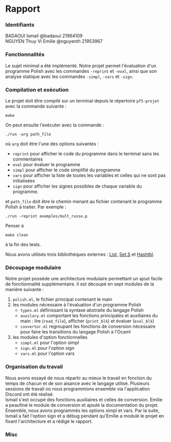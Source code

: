 Rapport
=======

### Identifiants ###  

BADAOUI Ismail @badaoui 21964109    
NGUYEN Thuy Vi Emilie @nguyenth 21953967  

### Fonctionnalités ###  

Le sujet minimal a été implémenté. Notre projet permet l'évaluation d'un programme Polish avec les 
commandes `-reprint` et `-eval`, ainsi que son analyse statique avec les commandes `-simpl`, `-vars` et `-sign`.  

### Compilation et exécution ###

Le projet doit être compilé sur un terminal depuis le répertoire `pf5-projet` avec la commande suivante :

```
make
```

On peut ensuite l'exécuter avec la commande :

```
./run -arg path_file
```

où `arg` doit être l'une des options suivantes :

 - `reprint` pour afficher le code du programme dans le terminal sans les commentaires
 - `eval` pour évaluer le programme
 - `simpl` pour afficher le code simplifié du programme
 - `vars` pour afficher la liste de toutes les variables et celles qui ne sont pas initialisées
 - `sign` pour afficher les signes possibles de chaque variable du programme.

 et `path_file` doit être le chemin menant au fichier contenant le programme Polish à traiter. Par exemple :

```
./run -reprint exemples/mult_russe.p
```

Penser à 
```
make clean
```
à la fin des tests.

Nous avons utilisés trois bibliothèques externes : [List](https://ocaml.org/api/List.html), [Set.S](https://ocaml.org/api/Set.S.html) et [Hashtbl](https://ocaml.org/api/Hashtbl.html).

### Découpage modulaire ###

Notre projet possède une architecture modulaire permettant un ajout facile de fonctionnalité supplémentaire.
Il est découpé en sept modules de la manière suivante : 

1. `polish.ml`, le fichier principal contenant le main
2. les modules nécessaire à l'évaluation d'un programme Polish 
    - `types.ml` définissant la syntaxe abstraite du langage Polish
    - `auxilary.ml` comportant les fonctions principales et auxiliaires du main : lire (`read_file`), afficher (`print_blk`) et évaluer (`eval_blk`)
    - `convertor.ml` regroupant les fonctions de conversion nécessaire pour faire les transitions du langage Polish à l'Ocaml
3. les modules d'option fonctionnelles
    - `simpl.ml` pour l'option simpl
    - `sign.ml` pour l'option sign
    - `vars.ml` pour l'option vars

### Organisation du travail ###

Nous avons essayé de nous répartir au mieux le travail en fonction du temps de chacun et de son aisance avec le langage utilisé.
Plusieurs sessions de travail où nous programmions ensemble via l'application Discord ont été réalisé.  
Ismail s'est occupé des fonctions auxiliaires et celles de conversion. Emilie a peaufiné le module de conversion
et ajouté la documentation du projet. Ensemble, nous avons programmés les options simpl et vars. 
Par la suite, Ismail a fait l'option sign et a débug pendant qu'Emilie a modulé le projet en fixant l'architecture et a rédigé le rapport.

### Misc ###
